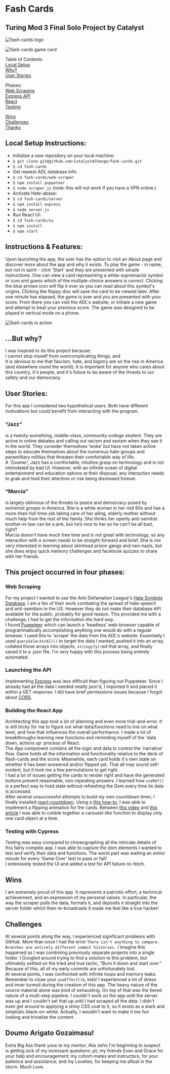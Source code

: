 # Fash Cards
## Turing Mod 3 Final Solo Project by Catalyst

![fash-cards logo](https://github.com/Catalyst4Change/fash-cards/blob/main/server/media/Screenshot%202022-11-13%20at%2011.42.42%20PM.png?raw=true)   

![fash-cards game card](https://github.com/Catalyst4Change/fash-cards/blob/main/server/media/Screenshot%202022-11-13%20at%2011.44.02%20PM.png?raw=true)

Table of Contents  
[Local Setup](#local-setup-instructions)  
[Why?](#but-why)  
[User Stories](#user-stories)  

Phases:  
[Web Scraping](#web-scraping)  
[Express API](#launching-the-api)  
[React](#building-the-react-app)  
[Testing](#testing-with-cypress)

[Wins](#wins)  
[Challenges](#challenges)   
[Thanks](#doumo-arigato-gozaimasu)

## Local Setup Instructions:
- Initialize a new repository on your local machine:
- `$ git clone git@github.com:Catalyst4Change/fash-cards.git`
- `$ cd fash-cards`
- Get newest ADL database info:
- `$ cd fash-cards/web-scraper`
- `$ npm install puppeteer`
- `$ node scraper.js` (note: this will not work if you have a VPN online.)
- Activate Hate-abase:
- `$ cd fash-cards/server`
- `$ npm install express`
- `$ node server.js` 
- Run React UI:
- `$ cd fash-cards/ui`
- `$ npm install`
- `$ npm start`  

## Instructions & Features:
Upon launching the app, the user has the option to visit an About page and discover more about the app and why it exists. To play the game - in name, but not in spirit - click 'Start' and they are presented with simple instructions. One can view a card representing a white-supremacist symbol or icon and guess which of the multiple-choice answers is correct. Clicking the blue arrows icon will flip it over so you can read about this symbol's origins. Clicking the floppy disc will save the card to be viewed later. After one minute has elapsed, the game is over and you are presented with your score. From there you can visit the ADL's website, or initiate a new game and attempt to beat your previous score. The game was designed to be played in vertical mode on a phone.

![fash-cards in action](https://github.com/Catalyst4Change/fash-cards/blob/main/server/media/fash-cards-demo.gif?raw=true)

## ...But why?
I was inspired to do this project because:  
I cannot stop myself from overcomplicating things, and  
It is obvious to me that fascism, hate, and bigotry are on the rise in America (and elsewhere round the world). It is important for anyone who cares about this country, it's people, and it's future to be aware of the threats to our safety and our democracy.  

## User Stories:
For this app I considered two hypothetical users. Both have different motivations but could benefit from interacting with the program.
### “Jazz” 
is a twenty-something, middle-class, community-college student. They are active in online debates and calling out racism and sexism when they see it in the world. They consider themselves ‘woke’ but have not taken active steps to educate themselves about the numerous hate-groups and paramilitary militias that threaten their comfortable way of life.  
A ‘Zoomer’, Jazz has a comfortable, intuitive grasp on technology and is not intimidated by bad UI. However, with an infinite ocean of digital entertainment and education options at their disposal, any interaction needs to grab and hold their attention or risk being dismissed forever.  

### “Marcia” 
is largely oblivious of the threats to peace and democracy posed by extremist groups in America. She is a white woman in her mid 60s and has a more-than-full-time-job taking care of her ailing, elderly mother without much help from the rest of the family. She thinks her openly anti-semitist brother-in-law can be a jerk, but he’s nice to her so he can’t be all bad, right?  
Marcia doesn’t have much free time and is not great with technology, so any interaction with a screen needs to be straight-forward and brief. She is not very interested in learning about skinhead prison gangs and neo-nazis, but she does enjoy quick memory challenges and facebook quizzes to share with her friends.  

## This project occurred in four phases:
### Web Scraping
For my project I wanted to use the Anti-Defamation League's [Hate Symbols Database](https://www.adl.org/resources/hate-symbols/search). I am a fan of their work combating the spread of hate-speech and anti-semitism in the US. However they do not make their database API available for the public, probably for good reason. This provided me with a challenge; I had to get the information *the hard way*.  
I found [Puppeteer](https://www.npmjs.com/package/puppeteer) which can launch a 'headless' web-browser capable of programmatically accomplishing anything one would do with a regular browser. I used this to 'scrape' the data from the ADL's website. Essentially I used `querySelectorAll()` to target the data I wanted, pushed it into an array, collated those arrays into objects, `stringify()`ed that array, and finally saved it to a .json file. I'm very happy with this process being entirely automated.  

### Launching the API  
Implementing [Express](https://www.npmjs.com/package/express) was less difficult than figuring out Puppeteer. Since I already had all the data I needed neatly json'd, I imported it and placed it within a GET response. I did have brief permissions issues because I forgot about [CORS](https://www.npmjs.com/package/cors).

### Building the React App  
Architecting this app took a lot of planning and even more trial-and-error. It is still tricky for me to figure out what data/functions need to live on what level, and how that influences the overall performance. I made a lot of breakthroughs learning new functions and reminding myself of the 'data down, actions up' process of React.  
The App component contains all the logic and data to control the 'narrative' flow. Game holds all the information and functionality relative to the deck of flash-cards and the score. Meanwhile, each card holds it's own state on whether it has been answered and/or flipped yet. That all may sound self-evident, but it took me a few permutations to get right.  
I had a lot of issues getting the cards to render right and have the generated buttons present reasonable, non-repeating answers. I learned how `useRef()` is a perfect way to hold state without refreshing the Dom every time its data is accessed.  
After several unsuccessful attempts to build my own countdown timer, I finally installed [react-countdown](https://github.com/ndresx/react-countdown). Using a [this how-to](), I was able to implement a flipping animation for the cards. Between [this video](https://www.youtube.com/watch?v=l1MYfu5YWHc&t=30s) and [this article](https://blog.bitsrc.io/simple-carousel-in-react-2aac73887243) I was able to cobble together a carousel-like function to display only one card object at a time.  

### Testing with Cypress  
Testing was easy compared to choreographing all the intricate details of this fairly complex app. I was able to capture the dom elements I wanted to test and verify their data and functions. The worst part was waiting an *entire minute* for every 'Game Over' test to pass or fail!  
I extensively tested the UI and added a test for API failure-to-fetch.

## Wins
I am extremely proud of this app. It represents a patriotic effort, a technical achievement, and an expression of my personal values. In particular, the way the scraper pulls the data, formats it, and deposits it straight into the server folder which then re-broadcasts it made me feel like a true hacker!

## Challenges
At several points along the way, I experienced significant problems with GitHub. More than once I had the error `There isn't anything to compare. Branches are entirely different commit histories.` I imagine this happened as I was combining previously separate projects into a single folder. I Googled around trying to find a solution to this problem, but ultimately settled on the tried and true tactic, "Burn it down and start over." Because of this, all of my early commits are unfortunately lost.   
At several points, I was confronted with infinite loops and memory leaks. Remember to close your `useEffect()`s, kids!
I experienced a lot of stress and inner turmoil during the creation of this app. The heavy nature of the source material alone was kind of exhausting. On top of that was the tiered nature of a multi-step pipeline. I couldn't work on the app until the server was up and I couldn't set that up until I had scraped all the data. I didn't even get around to applying a shiny CSS coat to it, so it exists as a stark and simplistic black-on-white. Actually, I wouldn't want to make it *too* fun looking and trivialize the content.

## Doumo Arigato Gozaimasu!
Extra Big Ass thank yous to my mentor, Alia (who I'm beginning to suspect is getting sick of my incessant questions ;p); my friends Evan and Grace for your help and encouragement; my cohort-mates and instructors, for your patience and assistance; and my Lovelies, for keeping me afloat in the storm. Much Love.
